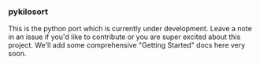 ### pykilosort

This is the python port which is currently under development. Leave a note in an issue if you'd like to contribute or you are super excited about this project. We'll add some comprehensive "Getting Started" docs here very soon.
